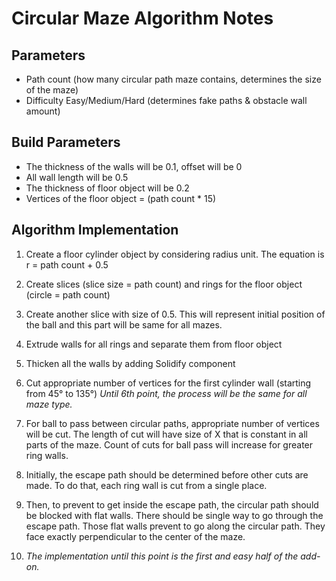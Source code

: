 # Circular Maze Algorithm Notes

## Parameters
- Path count (how many circular path maze contains, determines the size of the maze)
- Difficulty Easy/Medium/Hard (determines fake paths & obstacle wall amount)

## Build Parameters
- The thickness of the walls will be 0.1, offset will be 0
- All wall length will be 0.5
- The thickness of floor object will be 0.2
- Vertices of the floor object = (path count * 15)

## Algorithm Implementation

1. Create a floor cylinder object by considering radius unit. The equation is r = path count + 0.5
2. Create slices (slice size = path count) and rings for the floor object (circle = path count)
3. Create another slice with size of 0.5. This will represent initial position of the ball and this part will be same for all mazes.
4. Extrude walls for all rings and separate them from floor object
5. Thicken all the walls by adding Solidify component
6. Cut appropriate number of vertices for the first cylinder wall (starting from 45° to 135°)
_Until 6th point, the process will be the same for all maze type._

7. For ball to pass between circular paths, appropriate number of vertices will be cut. The length of cut will have size of X that is constant in all parts of the maze. Count of cuts for ball pass will increase for greater ring walls. 
8. Initially, the escape path should be determined before other cuts are made. To do that, each ring wall is cut from a single place. 
9. Then, to prevent to get inside the escape path, the circular path should be blocked with flat walls. There should be single way to go through the escape path. Those flat walls prevent to go along the circular path. They face exactly perpendicular to the center of the maze.  
10. _The implementation until this point is the first and easy half of the add-on._ 






